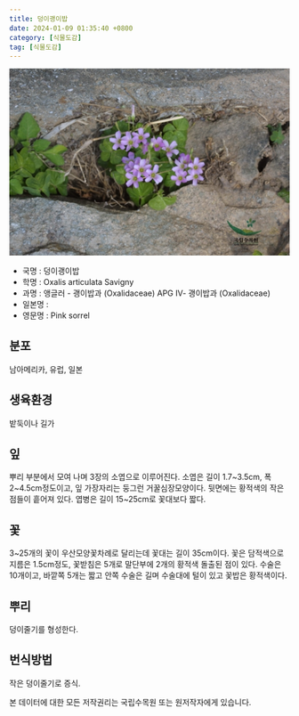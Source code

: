 ```yaml
---
title: 덩이괭이밥
date: 2024-01-09 01:35:40 +0800
category: [식물도감]
tag: [식물도감]
---
```




![덩이괭이밥](/assets/img/fileUpload/plants/basic/Oxalidaceae/Oxalis/1972/1972_1_th2.jpg)
- 국명 : 덩이괭이밥
- 학명 : Oxalis articulata Savigny
- 과명 : 앵글러 - 괭이밥과 (Oxalidaceae) APG Ⅳ- 괭이밥과 (Oxalidaceae)
- 일본명 : 
- 영문명 : Pink sorrel


## 분포
남아메리카, 유럽, 일본
## 생육환경
밭둑이나 길가
## 잎
뿌리 부분에서 모여 나며 3장의 소엽으로 이루어진다. 소엽은 길이 1.7~3.5cm, 폭 2~4.5cm정도이고, 잎 가장자리는 둥그런 거꿀심장모양이다. 뒷면에는 황적색의 작은 점들이 흩어져 있다. 엽병은 길이 15~25cm로 꽃대보다 짧다.
## 꽃
3~25개의 꽃이 우산모양꽃차례로 달리는데 꽃대는 길이 35cm이다. 꽃은 담적색으로 지름은 1.5cm정도, 꽃받침은 5개로 말단부에 2개의 황적색 돌출된 점이 있다. 수술은 10개이고, 바깥쪽 5개는 짧고 안쪽 수술은 길며 수술대에 털이 있고 꽃밥은 황적색이다.
## 뿌리
덩이줄기를 형성한다.
## 번식방법
작은 덩이줄기로 증식.






본 데이터에 대한 모든 저작권리는 국립수목원 또는 원저작자에게 있습니다.
